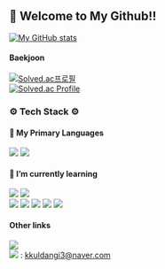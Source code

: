 ## 👋 Welcome to My Github!!

[![My GitHub stats](https://github-readme-stats.vercel.app/api?username=Martinel2)](https://github.com/Martinel2/github-readme-stats)

#### Baekjoon     
[![Solved.ac프로필](http://mazassumnida.wtf/api/mini/generate_badge?boj=kkuldangi3)](https://solved.ac/kkuldangi3/)<br/>
[![Solved.ac Profile](http://mazassumnida.wtf/api/v2/generate_badge?boj=kkuldangi3)](https://solved.ac/kkuldangi3/)

### ⚙ Tech Stack ⚙

#### 💪 My Primary Languages
<img src = "https://img.shields.io/badge/Java-007396?style=for-the-badge&logo=JAVA&logoColor=white"/> <img src="https://img.shields.io/badge/IntelliJ_IDEA-000000.svg?style=for-the-badge&logo=intellij-idea&logoColor=white"/>

#### 🌱 I’m currently learning 
<img src = "https://img.shields.io/badge/Spring-6DB33F?style=for-the-badge&logo=spring&logoColor=white"/>  <img src = "https://img.shields.io/badge/MySQL-4479A1?style=for-the-badge&logo=mysql&logoColor=white"/>  
<img src="https://img.shields.io/badge/React-20232A?style=for-the-badge&logo=react&logoColor=61DAFB"/> <img src ="https://img.shields.io/badge/Amazon_EC2-FF9900?style=for-the-badge&logo=Amazon_EC2&logoColor=white"/> <img src ="https://img.shields.io/badge/GitHub_Actions-2088FF?style=for-the-badge&logo=github-actions&logoColor=white"/> <img src="https://img.shields.io/badge/docker-%230db7ed.svg?style=for-the-badge&logo=docker&logoColor=white"/> <img src ="https://img.shields.io/badge/Milvus-00A1EA?style=for-the-badge&logo=Milvus&logoColor=white"/>
#### Other links
[<img src = "https://img.shields.io/badge/velog-20C997?style=for-the-badge&logo=velog&logoColor=white"/>](https://velog.io/@kkuldangi3/posts) <br/>
<img src = "https://img.shields.io/badge/My_email-8B89CC?style=for-the-badge&logo=gmail&logoColor=white"/> : kkuldangi3@naver.com

<!--
**Martinel2/Martinel2** is a ✨ _special_ ✨ repository because its `README.md` (this file) appears on your GitHub profile.

Here are some ideas to get you started:

- 🔭 I’m currently working on ...
- 🌱 I’m currently learning ...
- 👯 I’m looking to collaborate on ...
- 🤔 I’m looking for help with ...
- 💬 Ask me about ...
- 📫 How to reach me: ...
- 😄 Pronouns: ...
- ⚡ Fun fact: ...
-->
